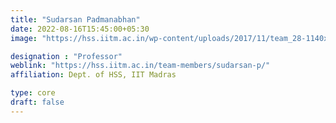 ```yaml
---
title: "Sudarsan Padmanabhan"
date: 2022-08-16T15:45:00+05:30
image: "https://hss.iitm.ac.in/wp-content/uploads/2017/11/team_28-1140x1660.jpg"

designation : "Professor"
weblink: "https://hss.iitm.ac.in/team-members/sudarsan-p/"
affiliation: Dept. of HSS, IIT Madras 

type: core
draft: false
---
```


